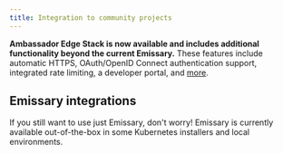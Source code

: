 ```yaml
---
title: Integration to community projects
---
```


**Ambassador Edge Stack is now available and includes additional functionality beyond the current Emissary.**
These features include automatic HTTPS, OAuth/OpenID Connect authentication support, integrated rate
limiting, a developer portal, and [more](/edge-stack-faq/).

## Emissary integrations

If you still want to use just Emissary, don't worry! Emissary
is currently available out-of-the-box in some Kubernetes installers and local environments.

<Table />
